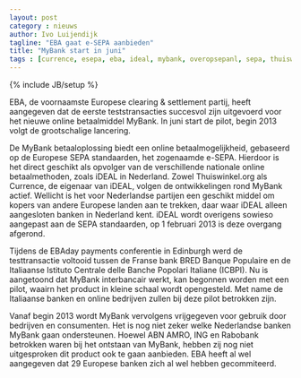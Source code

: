 ```yaml
---
layout: post
category : nieuws
author: Ivo Luijendijk
tagline: "EBA gaat e-SEPA aanbieden"
title: "MyBank start in juni"
tags : [currence, esepa, eba, ideal, mybank, overopsepanl, sepa, thuiswinkelorg]
---
```

{% include JB/setup %}

EBA, de voornaamste Europese clearing & settlement partij, heeft aangegeven dat de eerste teststransacties succesvol
zijn uitgevoerd voor het nieuwe online betaalmiddel MyBank. In juni start de pilot, begin 2013 volgt de grootschalige lancering.

De MyBank betaaloplossing biedt een online betaalmogelijkheid, gebaseerd op de Europese SEPA standaarden, het
zogenaamde e-SEPA. Hierdoor is het direct geschikt als opvolger van de verschillende nationale online betaalmethoden,
zoals iDEAL in Nederland. Zowel Thuiswinkel.org als Currence, de eigenaar van iDEAL, volgen de ontwikkelingen rond
MyBank actief. Wellicht is het voor Nederlandse partijen een geschikt middel om kopers van andere Europese landen aan
te trekken, daar waar iDEAL alleen aangesloten banken in Nederland kent. iDEAL wordt overigens sowieso aangepast aan
de SEPA standaarden, op 1 februari 2013 is deze overgang afgerond.

Tijdens de EBAday payments conferentie in Edinburgh werd de testtransactie voltooid tussen de Franse bank BRED
Banque Populaire en de Italiaanse Istituto Centrale delle Banche Popolari Italiane (ICBPI). Nu is aangetoond dat MyBank
interbancair werkt, kan begonnen worden met een pilot, waairn het product in kleine schaal wordt opengesteld. Met name
de Italiaanse banken en online bedrijven zullen bij deze pilot betrokken zijn.

Vanaf begin 2013 wordt MyBank vervolgens vrijgegeven voor gebruik door bedrijven en consumenten. Het is nog niet zeker
welke Nederlandse banken MyBank gaan ondersteunen. Hoewel ABN AMRO, ING en Rabobank betrokken waren bij het ontstaan
van MyBank, hebben zij nog niet uitgesproken dit product ook te gaan aanbieden. EBA heeft al wel aangegeven dat
29 Europese banken zich al wel hebben gecommiteerd.


